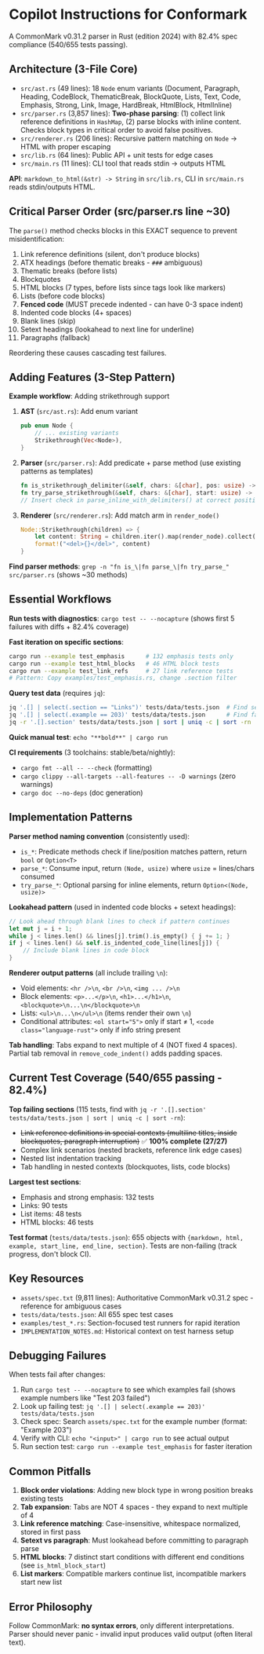 # Copilot Instructions for Conformark

A CommonMark v0.31.2 parser in Rust (edition 2024) with 82.4% spec compliance (540/655 tests passing).

## Architecture (3-File Core)

- `src/ast.rs` (49 lines): 18 `Node` enum variants (Document, Paragraph, Heading, CodeBlock, ThematicBreak, BlockQuote, Lists, Text, Code, Emphasis, Strong, Link, Image, HardBreak, HtmlBlock, HtmlInline)
- `src/parser.rs` (3,857 lines): **Two-phase parsing**: (1) collect link reference definitions in `HashMap`, (2) parse blocks with inline content. Checks block types in critical order to avoid false positives.
- `src/renderer.rs` (206 lines): Recursive pattern matching on `Node` → HTML with proper escaping
- `src/lib.rs` (64 lines): Public API + unit tests for edge cases
- `src/main.rs` (11 lines): CLI tool that reads stdin → outputs HTML

**API**: `markdown_to_html(&str) -> String` in `src/lib.rs`, CLI in `src/main.rs` reads stdin/outputs HTML.

## Critical Parser Order (src/parser.rs line ~30)

The `parse()` method checks blocks in this EXACT sequence to prevent misidentification:
1. Link reference definitions (silent, don't produce blocks)
2. ATX headings (before thematic breaks - `###` ambiguous)
3. Thematic breaks (before lists)
4. Blockquotes
5. HTML blocks (7 types, before lists since tags look like markers)
6. Lists (before code blocks)
7. **Fenced code** (MUST precede indented - can have 0-3 space indent)
8. Indented code blocks (4+ spaces)
9. Blank lines (skip)
10. Setext headings (lookahead to next line for underline)
11. Paragraphs (fallback)

Reordering these causes cascading test failures.

## Adding Features (3-Step Pattern)

**Example workflow**: Adding strikethrough support

1. **AST** (`src/ast.rs`): Add enum variant
   ```rust
   pub enum Node {
       // ... existing variants
       Strikethrough(Vec<Node>),
   }
   ```

2. **Parser** (`src/parser.rs`): Add predicate + parse method (use existing patterns as templates)
   ```rust
   fn is_strikethrough_delimiter(&self, chars: &[char], pos: usize) -> bool { ... }
   fn try_parse_strikethrough(&self, chars: &[char], start: usize) -> Option<(Node, usize)> { ... }
   // Insert check in parse_inline_with_delimiters() at correct position
   ```

3. **Renderer** (`src/renderer.rs`): Add match arm in `render_node()`
   ```rust
   Node::Strikethrough(children) => {
       let content: String = children.iter().map(render_node).collect();
       format!("<del>{}</del>", content)
   }
   ```

**Find parser methods**: `grep -n "fn is_\|fn parse_\|fn try_parse_" src/parser.rs` (shows ~30 methods)

## Essential Workflows

**Run tests with diagnostics**: `cargo test -- --nocapture` (shows first 5 failures with diffs + 82.4% coverage)

**Fast iteration on specific sections**: 
```bash
cargo run --example test_emphasis      # 132 emphasis tests only
cargo run --example test_html_blocks   # 46 HTML block tests
cargo run --example test_link_refs     # 27 link reference tests
# Pattern: Copy examples/test_emphasis.rs, change .section filter
```

**Query test data** (requires `jq`):
```bash
jq '.[] | select(.section == "Links")' tests/data/tests.json  # Find section tests
jq '.[] | select(.example == 203)' tests/data/tests.json      # Find failing test by number
jq -r '.[].section' tests/data/tests.json | sort | uniq -c | sort -rn  # Count by section
```

**Quick manual test**: `echo "**bold**" | cargo run`

**CI requirements** (3 toolchains: stable/beta/nightly):
- `cargo fmt --all -- --check` (formatting)
- `cargo clippy --all-targets --all-features -- -D warnings` (zero warnings)
- `cargo doc --no-deps` (doc generation)

## Implementation Patterns

**Parser method naming convention** (consistently used):
- `is_*`: Predicate methods check if line/position matches pattern, return `bool` or `Option<T>`
- `parse_*`: Consume input, return `(Node, usize)` where `usize` = lines/chars consumed
- `try_parse_*`: Optional parsing for inline elements, return `Option<(Node, usize)>`

**Lookahead pattern** (used in indented code blocks + setext headings):
```rust
// Look ahead through blank lines to check if pattern continues
let mut j = i + 1;
while j < lines.len() && lines[j].trim().is_empty() { j += 1; }
if j < lines.len() && self.is_indented_code_line(lines[j]) {
    // Include blank lines in code block
}
```

**Renderer output patterns** (all include trailing `\n`):
- Void elements: `<hr />\n`, `<br />\n`, `<img ... />\n`
- Block elements: `<p>...</p>\n`, `<h1>...</h1>\n`, `<blockquote>\n...\n</blockquote>\n`
- Lists: `<ul>\n...\n</ul>\n` (items render their own `\n`)
- Conditional attributes: `<ol start="5">` only if start ≠ 1, `<code class="language-rust">` only if info string present

**Tab handling**: Tabs expand to next multiple of 4 (NOT fixed 4 spaces). Partial tab removal in `remove_code_indent()` adds padding spaces.

## Current Test Coverage (540/655 passing - 82.4%)

**Top failing sections** (115 tests, find with `jq -r '.[].section' tests/data/tests.json | sort | uniq -c | sort -rn`):
- ~~Link reference definitions in special contexts (multiline titles, inside blockquotes, paragraph interruption)~~ ✅ **100% complete (27/27)**
- Complex link scenarios (nested brackets, reference link edge cases)
- Nested list indentation tracking
- Tab handling in nested contexts (blockquotes, lists, code blocks)

**Largest test sections**:
- Emphasis and strong emphasis: 132 tests
- Links: 90 tests
- List items: 48 tests
- HTML blocks: 46 tests

**Test format** (`tests/data/tests.json`): 655 objects with `{markdown, html, example, start_line, end_line, section}`. Tests are non-failing (track progress, don't block CI).

## Key Resources

- `assets/spec.txt` (9,811 lines): Authoritative CommonMark v0.31.2 spec - reference for ambiguous cases
- `tests/data/tests.json`: All 655 spec test cases
- `examples/test_*.rs`: Section-focused test runners for rapid iteration
- `IMPLEMENTATION_NOTES.md`: Historical context on test harness setup

## Debugging Failures

When tests fail after changes:
1. Run `cargo test -- --nocapture` to see which examples fail (shows example numbers like "Test 203 failed")
2. Look up failing test: `jq '.[] | select(.example == 203)' tests/data/tests.json`
3. Check spec: Search `assets/spec.txt` for the example number (format: "Example 203")
4. Verify with CLI: `echo "<input>" | cargo run` to see actual output
5. Run section test: `cargo run --example test_emphasis` for faster iteration

## Common Pitfalls

1. **Block order violations**: Adding new block type in wrong position breaks existing tests
2. **Tab expansion**: Tabs are NOT 4 spaces - they expand to next multiple of 4
3. **Link reference matching**: Case-insensitive, whitespace normalized, stored in first pass
4. **Setext vs paragraph**: Must lookahead before committing to paragraph parse
5. **HTML blocks**: 7 distinct start conditions with different end conditions (see `is_html_block_start`)
6. **List markers**: Compatible markers continue list, incompatible markers start new list

## Error Philosophy

Follow CommonMark: **no syntax errors**, only different interpretations. Parser should never panic - invalid input produces valid output (often literal text).
